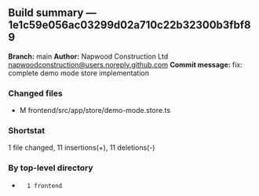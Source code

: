 ## Build summary — 1e1c59e056ac03299d02a710c22b32300b3fbf89

**Branch:** main
**Author:** Napwood Construction Ltd <napwoodconstruction@users.noreply.github.com>
**Commit message:** fix: complete demo mode store implementation

### Changed files
 - M	frontend/src/app/store/demo-mode.store.ts

### Shortstat
 1 file changed, 11 insertions(+), 11 deletions(-)

### By top-level directory
 -       1 frontend
